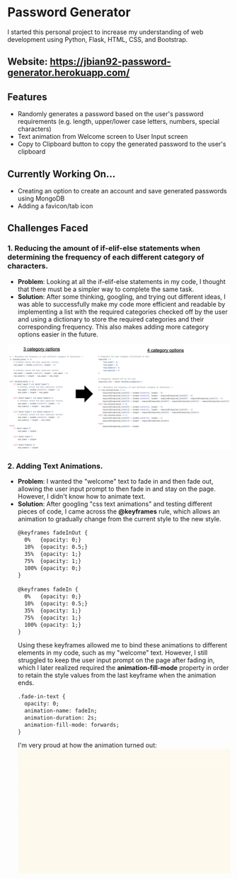 # Password Generator
I started this personal project to increase my understanding of web development using Python, Flask, HTML, CSS, and Bootstrap. 

## Website: https://jbian92-password-generator.herokuapp.com/ 

## Features
- Randomly generates a password based on the user's password requirements (e.g. length, upper/lower case letters, numbers, special characters)
- Text animation from Welcome screen to User Input screen 
- Copy to Clipboard button to copy the generated password to the user's clipboard

## Currently Working On...
- Creating an option to create an account and save generated passwords using MongoDB
- Adding a favicon/tab icon

## Challenges Faced
### 1. Reducing the amount of if-elif-else statements when determining the frequency of each different category of characters.
- **Problem**: Looking at all the if-elif-else statements in my code, I thought that there must be a simpler way to complete the same task. 
- **Solution**: After some thinking, googling, and trying out different ideas, I was able to successfully make my code more efficient and readable by implementing a list with the required categories checked off by the user and using a dictionary to store the required categories and their corresponding frequency. This also makes adding more category options easier in the future. 

![code snippet](static/images/reduce_statements.png)

### 2. Adding Text Animations.
- **Problem**: I wanted the "welcome" text to fade in and then fade out, allowing the user input prompt to then fade in and stay on the page. However, I didn't know how to animate text. 
- **Solution**: After googling "css text animations" and testing different pieces of code, I came across the **@keyframes** rule, which allows an animation to gradually change from the current style to the new style. 
  ```
  @keyframes fadeInOut {
    0%   {opacity: 0;}
    10%  {opacity: 0.5;}
    35%  {opacity: 1;}
    75%  {opacity: 1;}
    100% {opacity: 0;}
  }

  @keyframes fadeIn {
    0%   {opacity: 0;}
    10%  {opacity: 0.5;}
    35%  {opacity: 1;}
    75%  {opacity: 1;}
    100% {opacity: 1;}
  }
  ```
  Using these keyframes allowed me to bind these animations to different elements in my code, such as my "welcome" text. However, I still struggled to keep the user input prompt on the page after fading in, which I later realized required the **animation-fill-mode** property in order to retain the style values from the last keyframe when the animation ends.
  ```
  .fade-in-text {
    opacity: 0;
    animation-name: fadeIn;
    animation-duration: 2s;
    animation-fill-mode: forwards;
  }
  ```
  I'm very proud at how the animation turned out: 
  ![text animation](static/images/text_animation.gif)
